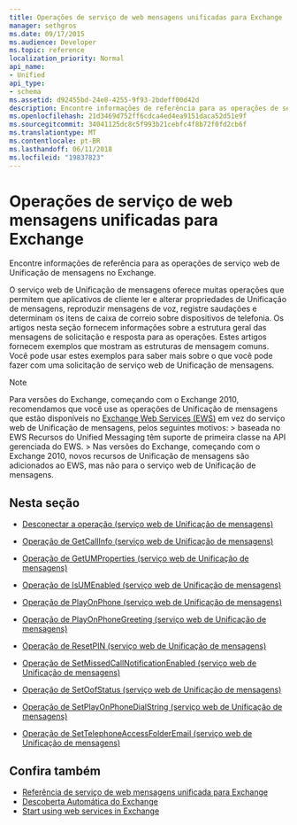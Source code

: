 ```yaml
---
title: Operações de serviço de web mensagens unificadas para Exchange
manager: sethgros
ms.date: 09/17/2015
ms.audience: Developer
ms.topic: reference
localization_priority: Normal
api_name:
- Unified
api_type:
- schema
ms.assetid: d92455bd-24e8-4255-9f93-2bdeff00d42d
description: Encontre informações de referência para as operações de serviço web de Unificação de mensagens no Exchange.
ms.openlocfilehash: 21d3469d752ff6cdca4ed4ea9151daca52d51e9f
ms.sourcegitcommit: 34041125dc8c5f993b21cebfc4f8b72f0fd2cb6f
ms.translationtype: MT
ms.contentlocale: pt-BR
ms.lasthandoff: 06/11/2018
ms.locfileid: "19837823"
---
```

# <a name="unified-messaging-web-service-operations-for-exchange"></a>Operações de serviço de web mensagens unificadas para Exchange

Encontre informações de referência para as operações de serviço web de Unificação de mensagens no Exchange.
  
O serviço web de Unificação de mensagens oferece muitas operações que permitem que aplicativos de cliente ler e alterar propriedades de Unificação de mensagens, reproduzir mensagens de voz, registre saudações e determinam os itens de caixa de correio sobre dispositivos de telefonia. Os artigos nesta seção fornecem informações sobre a estrutura geral das mensagens de solicitação e resposta para as operações. Estes artigos fornecem exemplos que mostram as estruturas de mensagem comuns. Você pode usar estes exemplos para saber mais sobre o que você pode fazer com uma solicitação de serviço web de Unificação de mensagens.
  
> [!NOTE]
>  Para versões do Exchange, começando com o Exchange 2010, recomendamos que você use as operações de Unificação de mensagens que estão disponíveis no [Exchange Web Services (EWS)](http://msdn.microsoft.com/library/60285497-0c4e-4e51-84e1-34dd6d89a5d8%28Office.15%29.aspx) em vez do serviço web de Unificação de mensagens, pelos seguintes motivos: > baseada no EWS Recursos do Unified Messaging têm suporte de primeira classe na API gerenciada do EWS. > Nas versões do Exchange, começando com o Exchange 2010, novos recursos de Unificação de mensagens são adicionados ao EWS, mas não para o serviço web de Unificação de mensagens. 
  
## <a name="in-this-section"></a>Nesta seção
<a name="bk_InThisSection"> </a>

- [Desconectar a operação (serviço web de Unificação de mensagens)](disconnect-operation-um-web-service.md)
    
- [Operação de GetCallInfo (serviço web de Unificação de mensagens)](getcallinfo-operation-um-web-service.md)
    
- [Operação de GetUMProperties (serviço web de Unificação de mensagens)](getumproperties-operation-um-web-service.md)
    
- [Operação de IsUMEnabled (serviço web de Unificação de mensagens)](isumenabled-operation-um-web-service.md)
    
- [Operação de PlayOnPhone (serviço web de Unificação de mensagens)](playonphone-operation-um-web-service.md)
    
- [Operação de PlayOnPhoneGreeting (serviço web de Unificação de mensagens)](playonphonegreeting-operation-um-web-service.md)
    
- [Operação de ResetPIN (serviço web de Unificação de mensagens)](resetpin-operation-um-web-service.md)
    
- [Operação de SetMissedCallNotificationEnabled (serviço web de Unificação de mensagens)](setmissedcallnotificationenabled-operation-um-web-service.md)
    
- [Operação de SetOofStatus (serviço web de Unificação de mensagens)](setoofstatus-operation-um-web-service.md)
    
- [Operação de SetPlayOnPhoneDialString (serviço web de Unificação de mensagens)](setplayonphonedialstring-operation-um-web-service.md)
    
- [Operação de SetTelephoneAccessFolderEmail (serviço web de Unificação de mensagens)](settelephoneaccessfolderemail-operation-um-web-service.md)
    
## <a name="see-also"></a>Confira também

- [Referência de serviço de web mensagens unificada para Exchange](unified-messaging-web-service-reference-for-exchange.md)
- [Descoberta Automática do Exchange](../exchange-web-services/autodiscover-for-exchange.md)
- [Start using web services in Exchange](../exchange-web-services/start-using-web-services-in-exchange.md)
    

